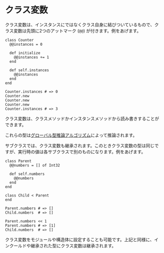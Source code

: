 # クラス変数

クラス変数は、インスタンスにではなくクラス自身に結びついているもので、クラス変数は先頭に2つのアットマーク (`@@`) が付きます。例をあげます。

```crystal
class Counter
  @@instances = 0

  def initialize
    @@instances += 1
  end

  def self.instances
    @@instances
  end
end

Counter.instances # => 0
Counter.new
Counter.new
Counter.new
Counter.instances # => 3
```

クラス変数は、クラスメソッドかインスタンスメソッドから読み書きすることができます。

これらの型は[グローバル型推論アルゴリズム](type_inference.md)によって推論されます。

サブクラスでは、クラス変数も継承されます。このときクラス変数の型は同じですが、実行時の値は各サブクラスで別のものになります。例をあげます。

```crystal
class Parent
  @@numbers = [] of Int32

  def self.numbers
    @@numbers
  end
end

class Child < Parent
end

Parent.numbers # => []
Child.numbers  # => []

Parent.numbers << 1
Parent.numbers # => [1]
Child.numbers  # => []
```

クラス変数をモジュールや構造体に設定することも可能です。上記と同様に、インクールドや継承された型にクラス変数は継承されます。
